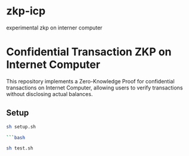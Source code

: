 # zkp-icp
experimental zkp on interner computer

# Confidential Transaction ZKP on Internet Computer

This repository implements a Zero-Knowledge Proof for confidential transactions on Internet Computer, allowing users to verify transactions without disclosing actual balances.

## Setup

```bash
sh setup.sh

```bash

sh test.sh
